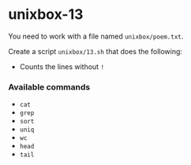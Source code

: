 # unixbox-13


You need to work with a file named `unixbox/poem.txt`.

Create a script `unixbox/13.sh` that does the following:

- Counts the lines without `!`

### Available commands

* `cat`
* `grep`
* `sort`
* `uniq`
* `wc`
* `head`
* `tail`
